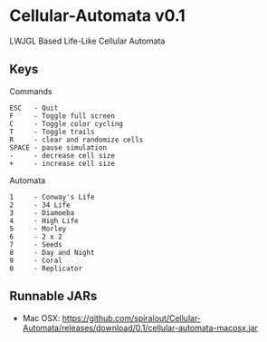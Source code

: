 Cellular-Automata v0.1
======================

LWJGL Based Life-Like Cellular Automata

## Keys

Commands

    ESC   - Quit
    F     - Toggle full screen
    C     - Toggle color cycling
    T     - Toggle trails
    R     - clear and randomize cells
    SPACE - pause simulation
    -     - decrease cell size
    +     - increase cell size

Automata

    1     - Conway's Life
    2     - 34 Life
    3     - Diamoeba
    4     - High Life
    5     - Morley
    6     - 2 x 2
    7     - Seeds
    8     - Day and Night
    9     - Coral
    0     - Replicator
    
    
## Runnable JARs

* Mac OSX: https://github.com/spiralout/Cellular-Automata/releases/download/0.1/cellular-automata-macosx.jar
